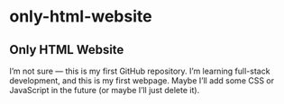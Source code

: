 # only-html-website
<h2>Only HTML Website</h2>
<p>I’m not sure — this is my first GitHub repository. I’m learning full-stack development, and this is my first webpage. Maybe I’ll add some CSS or JavaScript in the future (or maybe I’ll just delete it).</p>
